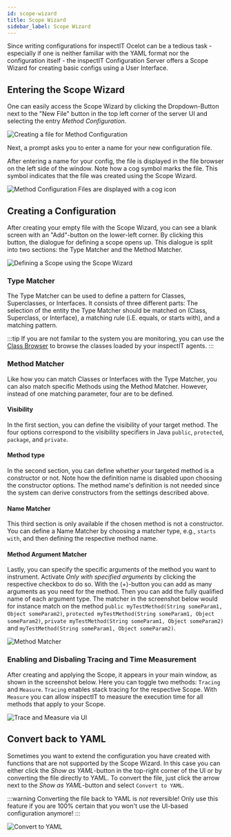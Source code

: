 ```yaml
---
id: scope-wizard 
title: Scope Wizard 
sidebar_label: Scope Wizard
---
```


Since writing configurations for inspectIT Ocelot can be a tedious task - especially if one is neither familiar with the
YAML format nor the configuration itself - the inspectIT Configuration Server offers a Scope Wizard for creating basic
configs using a User Interface.

## Entering the Scope Wizard

One can easily access the Scope Wizard by clicking the Dropdown-Button next to the "New File" button in the top left
corner of the server UI and selecting the entry _Method Configuration_.

![Creating a file for Method Configuration](assets/scope-wizard-method-configuration.png)

Next, a prompt asks you to enter a name for your new configuration file.

After entering a name for your config, the file is displayed in the file browser on the left side of the window. Note
how a cog symbol marks the file. This symbol indicates that the file was created using the Scope Wizard.

![Method Configuration Files are displayed with a cog icon](assets/scope-wizard-method-configuration-2.png)

## Creating a Configuration

After creating your empty file with the Scope Wizard, you can see a blank screen with an "Add"-button on the lower-left
corner. By clicking this button, the dialogue for defining a scope opens up. This dialogue is split into two sections: the Type Matcher
and the Method Matcher.

![Defining a Scope using the Scope Wizard](assets/scope-wizard-method-configuration-3.png)

### Type Matcher

The Type Matcher can be used to define a pattern for Classes, Superclasses, or Interfaces. It consists of three
different parts: The selection of the entity the Type Matcher should be matched on (Class, Superclass, or Interface), a
matching rule (i.E. equals, or starts with), and a matching pattern.

:::tip
If you are not familar to the system you are monitoring, you can use the [Class Browser](config-server/class-browser) to browse the classes loaded by your inspectIT agents.
:::

### Method Matcher

Like how you can match Classes or Interfaces with the Type Matcher, you can also match specific Methods using the Method
Matcher. However, instead of one matching parameter, four are to be defined.

#### Visibility

In the first section, you can define the visibility of your target method. The four options correspond to the visibility
specifiers in Java `public`, `protected`, `package`, and `private`.

#### Method type

In the second section, you can define whether your targeted method is a constructor or not. Note how the definition name
is disabled upon choosing the constructor options. The method name's definition is not needed since the system can
derive constructors from the settings described above.

#### Name Matcher

This third section is only available if the chosen method is not a constructor. You can define a Name Matcher by
choosing a matcher type, e.g., `starts with`, and then defining the respective method name.

#### Method Argument Matcher

Lastly, you can specify the specific arguments of the method you want to instrument. Activate _Only with specified
arguments_ by clicking the respective checkbox to do so. With the (+)-button you can add as many arguments as you need
for the method. Then you can add the fully qualified name of each argument type. The matcher in the screenshot below
would for instance match on the method `public myTestMethod(String someParam1, Object someParam2)`, `protected myTestMethod(String someParam1, Object someParam2)`, `private myTestMethod(String someParam1, Object someParam2)` and `myTestMethod(String someParam1, Object someParam2)`.

![Method Matcher](assets/method-matcher-example.png)

### Enabling and Disbaling Tracing and Time Measurement

After creating and applying the Scope, it appears in your main window, as shown in the screenshot below. Here you can toggle two methods: `Tracing` and `Measure`. `Tracing` enables stack tracing for the respective Scope. With `Measure` you can allow inspectIT to measure the execution time for all methods that apply to your Scope.

![Trace and Measure via UI](assets/scope-wizard.png)

## Convert back to YAML

Sometimes you want to extend the configuration you have created with functions that are not supported by the Scope Wizard. In this case you can either click the _Show as YAML_-button in the top-right corner of the UI or by converting the file directly to YAML. To convert the file, just click the arrow next to the _Show as YAML_-button and select `Convert to YAML`.

:::warning
Converting the file back to YAML is *not* reversible! Only use this feature if you are 100% certain that you won't use the UI-based configuration anymore!
:::

![Convert to YAML](assets/scope-wizard-2.png)


